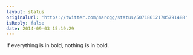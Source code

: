 ```yaml
---
layout: status
originalUrl: 'https://twitter.com/marcgg/status/507186121705791488'
isReply: false
date: 2014-09-03 15:19:29
---
```


If everything is in bold, nothing is in bold.
